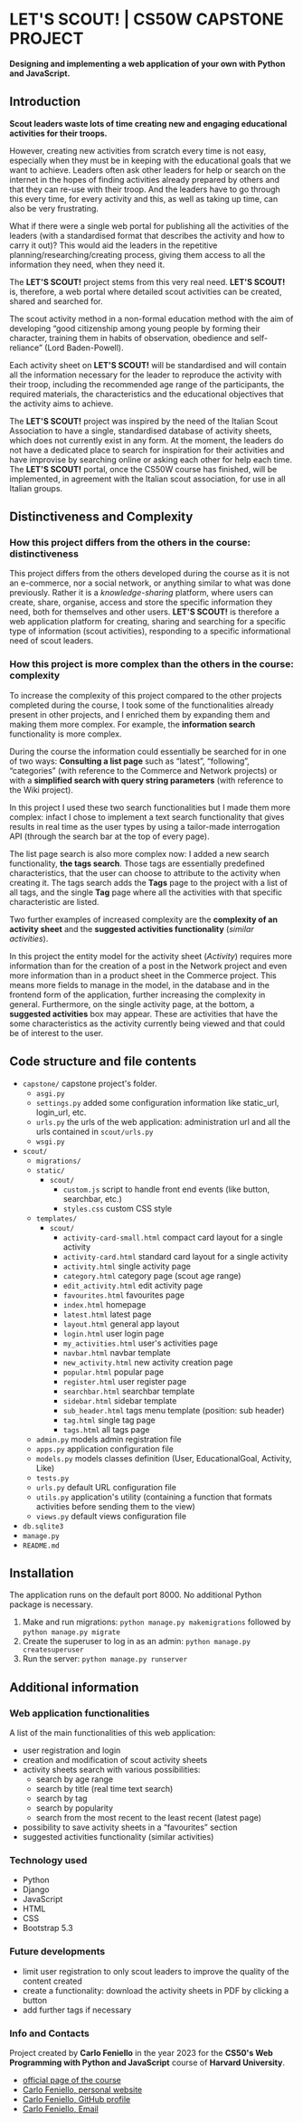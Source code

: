 # LET'S SCOUT! | CS50W CAPSTONE PROJECT
**Designing and implementing a web application of your own with Python and JavaScript.**

## Introduction
**Scout leaders waste lots of time creating new and engaging educational activities for their troops.**

However, creating new activities from scratch every time is not easy, especially when they must be in keeping with the educational goals that we want to achieve. Leaders often ask other leaders for help or search on the internet in the hopes of finding activities already prepared by others and that they can re-use with their troop. And the leaders have to go through this every time, for every activity and this, as well as taking up time, can also be very frustrating.

What if there were a single web portal for publishing all the activities of the leaders (with a standardised format that describes the activity and how to carry it out)? This would aid the leaders in the repetitive planning/researching/creating process, giving them access to all the information they need, when they need it.

The **LET'S SCOUT!** project stems from this very real need. **LET'S SCOUT!** is, therefore, a web portal where detailed scout activities can be created, shared and searched for.

The scout activity method in a non-formal education method with the aim of developing “good citizenship among young people by forming their character, training them in habits of observation, obedience and self-reliance” (Lord Baden-Powell).

Each activity sheet on **LET'S SCOUT!** will be standardised and will contain all the information necessary for the leader to reproduce the activity with their troop, including the recommended age range of the participants, the required materials, the characteristics and the educational objectives that the activity aims to achieve.

The **LET'S SCOUT!** project was inspired by the need of the Italian Scout Association to have a single, standardised database of activity sheets, which does not currently exist in any form. At the moment, the leaders do not have a dedicated place to search for inspiration for their activities and have improvise by searching online or asking each other for help each time. The **LET'S SCOUT!** portal, once the CS50W course has finished, will be implemented, in agreement with the Italian scout association, for use in all Italian groups.

## Distinctiveness and Complexity

### How this project differs from the others in the course: distinctiveness
This project differs from the others developed during the course as it is not an e-commerce, nor a social network, or anything similar to what was done previously. Rather it is a _knowledge-sharing_ platform, where users can create, share, organise, access and store the specific information they need, both for themselves and other users. **LET'S SCOUT!** is therefore a web application platform for creating, sharing and searching for a specific type of information (scout activities), responding to a specific informational need of scout leaders.

### How this project is more complex than the others in the course: complexity
To increase the complexity of this project compared to the other projects completed during the course, I took some of the functionalities already present in other projects, and I enriched them by expanding them and making them more complex. For example, the **information search** functionality is more complex.

During the course the information could essentially be searched for in one of two ways: **Consulting a list page** such as “latest”, “following”, “categories” (with reference to the Commerce and Network projects) or with a **simplified search with query string parameters** (with reference to the Wiki project).

In this project I used these two search functionalities but I made them more complex: infact I chose to implement a text search functionality that gives results in real time as the user types by using a tailor-made interrogation API (through the search bar at the top of every page).

The list page search is also more complex now: I added a new search functionality, **the tags search**. Those tags are essentially predefined characteristics, that the user can choose to attribute to the activity when creating it. The tags search adds the **Tags** page to the project with a list of all tags, and the single **Tag** page where all the activities with that specific characteristic are listed.

Two further examples of increased complexity are the **complexity of an activity sheet** and the **suggested activities functionality** (_similar activities_).

In this project the entity model for the activity sheet (_Activity_) requires more information than for the creation of a post in the Network project and even more information than in a product sheet in the Commerce project. This means more fields to manage in the model, in the database and in the frontend form of the application, further increasing the complexity in general. Furthermore, on the single activity page, at the bottom, a **suggested activities** box may appear. These are activities that have the some characteristics as the activity currently being viewed and that could be of interest to the user.

## Code structure and file contents
- `capstone/` capstone project's folder.
    - `asgi.py`
    - `settings.py` added some configuration information like static_url, login_url, etc.
    - `urls.py` the urls of the web application: administration url and all the urls contained in `scout/urls.py`
    - `wsgi.py`
- `scout/`
    - `migrations/`
    - `static/`
        - `scout/`
            - `custom.js` script to handle front end events (like button, searchbar, etc.)
            - `styles.css` custom CSS style
    - `templates/`
        - `scout/`
            - `activity-card-small.html` compact card layout for a single activity
            - `activity-card.html` standard card layout for a single activity
            - `activity.html` single activity page
            - `category.html` category page (scout age range)
            - `edit_activity.html` edit activity page
            - `favourites.html` favourites page
            - `index.html` homepage
            - `latest.html` latest page
            - `layout.html` general app layout
            - `login.html` user login page
            - `my_activities.html` user's activities page
            - `navbar.html` navbar template
            - `new_activity.html` new activity creation page
            - `popular.html` popular page
            - `register.html` user register page
            - `searchbar.html` searchbar template
            - `sidebar.html` sidebar template
            - `sub_header.html` tags menu template (position: sub header)
            - `tag.html` single tag page
            - `tags.html` all tags page
    - `admin.py` models admin registration file
    - `apps.py` application configuration file
    - `models.py` models classes definition (User, EducationalGoal, Activity, Like)
    - `tests.py` 
    - `urls.py` default URL configuration file
    - `utils.py` application's utility (containing a function that formats activities before sending them to the view)
    - `views.py` default views configuration file
- `db.sqlite3`
- `manage.py`
- `README.md`

## Installation
The application runs on the default port 8000. No additional Python package is necessary.

1. Make and run migrations:
    `python manage.py makemigrations`
    followed by 
    `python manage.py migrate`
2. Create the superuser to log in as an admin:
    `python manage.py createsuperuser`
3. Run the server:
    `python manage.py runserver`

## Additional information

### Web application functionalities
A list of the main functionalities of this web application:
- user registration and login
- creation and modification of scout activity sheets
- activity sheets search with various possibilities:
    - search by age range
    - search by title (real time text search)
    - search by tag
    - search by popularity
    - search from the most recent to the least recent (latest page)
- possibility to save activity sheets in a “favourites” section
- suggested activities functionality (similar activities)

### Technology used
- Python
- Django
- JavaScript
- HTML
- CSS
- Bootstrap 5.3

### Future developments
- limit user registration to only scout leaders to improve the quality of the content created
- create a functionality: download the activity sheets in PDF by clicking a button
- add further tags if necessary

### Info and Contacts
Project created by **Carlo Feniello** in the year 2023 for the **CS50's Web Programming with Python and JavaScript** course of **Harvard University**.

- [official page of the course](https://cs50.harvard.edu/web/2020/ "CS50's Web Programming with Python and JavaScript")
- [Carlo Feniello, personal website](https://carlof.it "carlof.it")
- [Carlo Feniello, GitHub profile](https://github.com/Carlo-F "Carlo-F")
- [Carlo Feniello, Email](mailto:info@carlof.it "info@carlof.it")